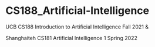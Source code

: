 # CS188_Artificial-Intelligence
UCB CS188 Introduction to Artificial Intelligence Fall 2021 &

Shanghaiteh CS181 Artificial Intelligence 1 Spring 2022
